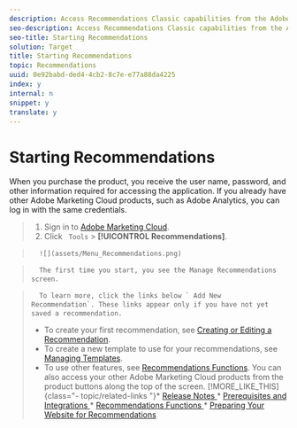 ```yaml
---
description: Access Recommendations Classic capabilities from the Adobe Analytics Tools menu.
seo-description: Access Recommendations Classic capabilities from the Adobe Analytics Tools menu.
seo-title: Starting Recommendations
solution: Target
title: Starting Recommendations
topic: Recommendations
uuid: 0e92babd-ded4-4cb2-8c7e-e77a88da4225
index: y
internal: n
snippet: y
translate: y
---
```


# Starting Recommendations

When you purchase the product, you receive the user name, password, and other information required for accessing the application. If you already have other Adobe Marketing Cloud products, such as Adobe Analytics, you can log in with the same credentials. 

>1. Sign in to [ Adobe Marketing Cloud](https://my.omniture.com).
>1. Click ` Tools` > **[!UICONTROL  Recommendations]**.

>       ![](assets/Menu_Recommendations.png) 

>       The first time you start, you see the Manage Recommendations screen. 

>       To learn more, click the links below ` Add New Recommendation`. These links appear only if you have not yet saved a recommendation. 
>    
>    * To create your first recommendation, see [ Creating or Editing a Recommendation](../c_rec_mng_recs/c_Setting_Up_and_Deleting_a_Recommendation/t_create_edit_recs/t_create_edit_recs.md#task_07791608B4DB4B3EB0EF981116F4B4E2).
>    * To create a new template to use for your recommendations, see [ Managing Templates](../c_rec_mng_recs/c_Managing_Templates/c_Managing_Templates.md#concept_C3A712A99D47406C855955161DB699A1).
>    * To use other features, see [ Recommendations Functions](../c_gettingstarted_recs/r_recommendations_Settings_recs.md#reference_903C30236F0240ACBA453402B119D565).
>       You can also access your other Adobe Marketing Cloud products from the product buttons along the top of the screen. 
>[!MORE_LIKE_THIS] {class="- topic/related-links "}* [ Release Notes ](r_whatsnew-recs.md#reference_673C03B5B8AA478F8CA9F88D9D760361)* [ Prerequisites and Integrations ](r_prereqs_recs.md#reference_D6E669D2EA0742279A3840D252079E1A)* [ Recommendations Functions ](r_recommendations_Settings_recs.md#reference_903C30236F0240ACBA453402B119D565)* [ Preparing Your Website for Recommendations ](t_preparingsite_recs.md#task_30B8C075A14B426F9042119553F750B8)